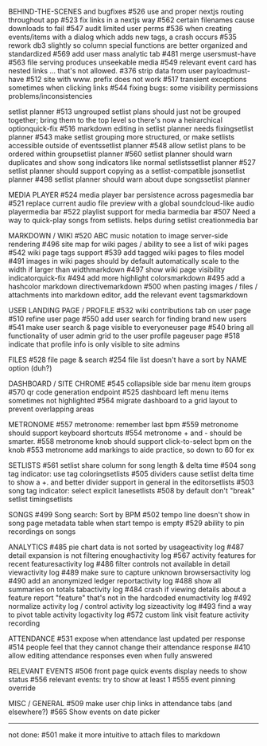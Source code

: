 BEHIND-THE-SCENES and bugfixes
    #526 use <Link> and proper nextjs routing throughout app
    #523 fix links in a nextjs way
    #562 certain filenames cause downloads to fail
    #547 audit limited user perms
    #536 when creating events/items with a dialog which adds new tags, a crash occurs
    #535 rework db3 slightly so column special functions are better organized and standardized
    #569 add user mass analytic tab
    #481 merge usersmust-have
    #563 file serving produces unseekable media
    #549 relevant event card has nested links ... that's not allowed.
    #376 strip data from user payloadmust-have
    #512 site with www. prefix does not work
    #517 transient exceptions sometimes when clicking links
    #544 fixing bugs: some visibility permissions problems/inconsistencies

setlist planner
    #513 ungrouped setlist plans should just not be grouped together; bring them to the top level so there's now a heirarchical optionquick-fix
    #516 markdown editing in setlist planner needs fixingsetlist planner
    #543 make setlist grouping more structured, or make setlists accessible outside of eventssetlist planner
    #548 allow setlist plans to be ordered within groupsetlist planner
    #560 setlist planner should warn duplicates and show song indicators like normal setlistssetlist planner
    #527 setlist planner should support copying as a setlist-compatible jsonsetlist planner
    #498 setlist planner should warn about dupe songssetlist planner

MEDIA PLAYER
    #524 media player bar persistence across pagesmedia bar
    #521 replace current audio file preview with a global soundcloud-like audio playermedia bar
    #522 playlist support for media barmedia bar
    #507 Need a way to quick-play songs from setlists. helps during setlist creationmedia bar

MARKDOWN / WIKI
    #520 ABC music notation to image server-side rendering
    #496 site map for wiki pages / ability to see a list of wiki pages
    #542 wiki page tags support
    #539 add tagged wiki pages to files model
    #491 images in wiki pages should by default automatically scale to the width if larger than widthmarkdown
    #497 show wiki page visibility indicatorquick-fix
    #494 add more highlight colorsmarkdown
    #495 add a hashcolor markdown directivemarkdown
    #500 when pasting images / files / attachments into markdown editor, add the relevant event tagsmarkdown

USER LANDING PAGE / PROFILE
    #532 wiki contributions tab on user page
    #510 refine user page
    #550 add user search for finding brand new users
    #541 make user search & page visible to everyoneuser page
    #540 bring all functionality of user admin grid to the user profile pageuser page
    #518 indicate that profile info is only visible to site admins

FILES
    #528 file page & search
    #254 file list doesn't have a sort by NAME option (duh?)

DASHBOARD / SITE CHROME
    #545 collapsible side bar menu item groups
    #570 qr code generation endpoint
    #525 dashboard left menu items sometimes not highlighted
    #564 migrate dashboard to a grid layout to prevent overlapping areas

METRONOME
    #557 metronome: remember last bpm
    #559 metronome should support keyboard shortcuts
    #554 metronome + and - should be smarter.
    #558 metronome knob should support click-to-select bpm on the knob
    #553 metronome add markings to aide practice, so down to 60 for ex

SETLISTS
    #561 setlist share column for song length & delta time
    #504 song tag indicator: use tag coloringsetlists
    #505 dividers cause setlist delta time to show a +. and better divider support in general in the editorsetlists
    #503 song tag indicator: select explicit lanesetlists
    #508 by default don't "break" setlist timingsetlists

SONGS
    #499 Song search: Sort by BPM
    #502 tempo line doesn't show in song page metadata table when start tempo is empty
    #529 ability to pin recordings on songs

ANALYTICS
    #485 pie chart data is not sorted by usageactivity log
    #487 detail expansion is not filtering enoughactivity log
    #567 activity features for recent featuresactivity log
    #486 filter controls not available in detail viewactivity log
    #489 make sure to capture unknown browsersactivity log
    #490 add an anonymized ledger reportactivity log
    #488 show all summaries on totals tabactivity log
    #484 crash if viewing details about a feature report "feature" that's not in the hardcoded enumactivity log
    #492 normalize activity log / control activity log sizeactivity log
    #493 find a way to pivot table activity logactivity log
    #572 custom link visit feature activity recording

ATTENDANCE
    #531 expose when attendance last updated per response
    #514 people feel that they cannot change their attendance response
    #410 allow editing attendance responses even when fully answered

RELEVANT EVENTS
    #506 front page quick events display needs to show status
    #556 relevant events: try to show at least 1
    #555 event pinning override

MISC / GENERAL
    #509 make user chip links in attendance tabs (and elsewhere?)
    #565 Show events on date picker

------------------

not done:
#501 make it more intuitive to attach files to markdown
